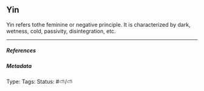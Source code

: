## Yin  # 

Yin refers tothe feminine or negative principle. It is characterized by dark, wetness, cold, passivity, disintegration, etc.

___

##### References



##### Metadata

Type: 
Tags:
Status: #⛅️/⛅️